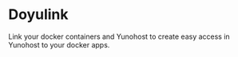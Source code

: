 # Doyulink
Link your docker containers and Yunohost to create easy access in Yunohost to your docker apps.
